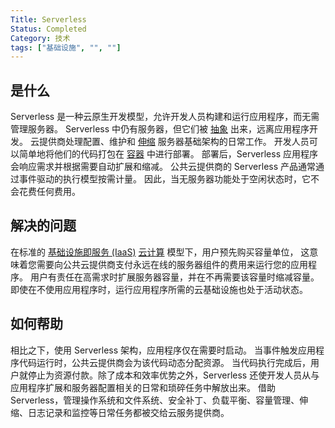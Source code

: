 ```yaml
---
Title: Serverless
Status: Completed
Category: 技术
tags: ["基础设施", "", ""]
---
```


## 是什么

Serverless 是一种云原生开发模型，允许开发人员构建和运行应用程序，而无需管理服务器。
Serverless 中仍有服务器，但它们被 [抽象](/zh-cn/abstraction/) 出来，远离应用程序开发。
云提供商处理配置、维护和 [伸缩](/zh-cn/scalability/) 服务器基础架构的日常工作。
开发人员可以简单地将他们的代码打包在 [容器](/zh-cn/container/) 中进行部署。
部署后，Serverless 应用程序会响应需求并根据需要自动扩展和缩减。
公共云提供商的 Serverless 产品通常通过事件驱动的执行模型按需计量。
因此，当无服务器功能处于空闲状态时，它不会花费任何费用。

## 解决的问题

在标准的 [基础设施即服务 (IaaS)](/zh-cn/infrastructure-as-a-service/) [云计算](/zh-cn/cloud-computing/) 模型下，用户预先购买容量单位，
这意味着您需要向公共云提供商支付永远在线的服务器组件的费用来运行您的应用程序。
用户有责任在高需求时扩展服务器容量，并在不再需要该容量时缩减容量。
即使在不使用应用程序时，运行应用程序所需的云基础设施也处于活动状态。

## 如何帮助

相比之下，使用 Serverless 架构，应用程序仅在需要时启动。
当事件触发应用程序代码运行时，公共云提供商会为该代码动态分配资源。
当代码执行完成后，用户就停止为资源付款。除了成本和效率优势之外，Serverless 还使开发人员从与应用程序扩展和服务器配置相关的日常和琐碎任务中解放出来。
借助 Serverless，管理操作系统和文件系统、安全补丁、负载平衡、容量管理、伸缩、日志记录和监控等日常任务都被交给云服务提供商。
